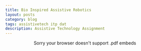 ```yaml
---
title: Bio Inspired Assistive Robotics
layout: posts
category: blog
tags: assistivetech itp dat
description: Assistive Technology Assignment
---
```


<p style="margin:0px; text-align: center">
	<object width="720px" height="480px" type="application/pdf" data="/Study_on_Bio_Inspired_Assistive_Robotics.pdf">
    	<p>Sorry your browser doesn't support .pdf embeds</p>
  	</object>
</p>